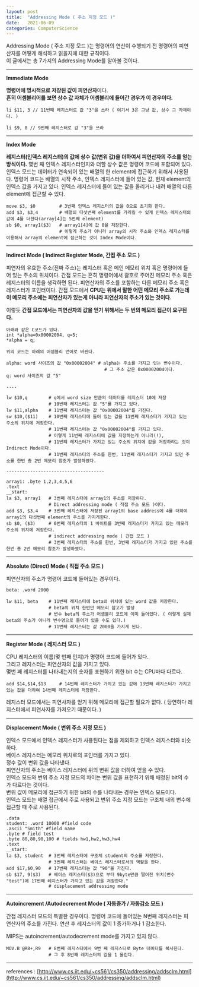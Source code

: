 ```yaml
---
layout: post
title:  "Addressing Mode ( 주소 지정 모드 )"
date:   2021-06-09
categories: ComputerScience
---
```


Addressing Mode ( 주소 지정 모드 )는 명령어의 연산이 수행되기 전 명령어의 피연산자를 어떻게 해석하고 읽을지에 대한 규칙이다.      
이 글에서는 총 7가지의 Addressing Mode를 알아볼 것이다.           

------------------------------------------------                  

**Immediate Mode**               

**명령어에 명시적으로 저장된 값이 피연산자**이다.     
**흔히 어셈블리어를 보면 상수 값 자체가 어셈블리에 들어간 경우가 이 경우이다.**             

```
li $11, 3 // 11번째 레지스터로 값 "3"을 쓰라 ( 여기서 3은 그냥 값, 상수 그 자체이다. )

li $9, 8 // 9번째 레지스터로 값 "3"을 쓰라
```

------------------------------------------------                    

**Index Mode**                       

**레지스터(인덱스 레지스터)의 값에 상수 값(변위 값)을 더하여서 피연산자의 주소를 얻는 방식이다.** 몇번 째 인덱스 레지스터인지와 더할 상수 값은 명령어 코드에 포함되어 있다. 인덱스 모드는 데이터가 연속되어 있는 배열의 한 element에 접근하기 위해서 사용된다. 명령어 코드는 배열의 시작 주소, 인덱스 레지스터에 들어 있는 값, 현재 element의 인덱스 값을 가지고 있다. 인덱스 레지스터에 들어 있는 값을 올리거나 내려 배열의 다른 element에 접근할 수 있다.        

```
move $3, $0 		# 3번째 인덱스 레지스터의 값을 0으로 초기화 한다.      
add $3, $3,4 		# 배열의 다섯번째 element를 가리킬 수 있게 인덱스 레지스터의 값에 4를 더한다(array[4]는 5번째 element)                  
sb $0, array1($3) 	# array1[4]에 값 0을 저장한다.
			        # 이렇게 주소가 아니라 array의 시작 주소와 인덱스 레지스터를 이용해서 array의 element에 접근하는 것이 Index Mode이다.   
```

------------------------------------------------                  

**Indirect Mode ( Indirect Register Mode, 간접 주소 모드 )**             

피연자의 유효한 주소(진짜 주소)는 레지스터 혹은 메인 메모리 위치 혹은 명령어에 들어 있는 주소의 위치이다. 간접 모드는 흔히 명령어에서 괄호로 주어진 메모리 주소 혹은 레지스터의 이름을 생각하면 된다. 피연산자의 주소를 포함하는 다른 메모리 주소 혹은 레지스터가 포인터이다. 간접 모드에서 **CPU는 위에서 말한 어떤 메모리 주소로 가는데 이 메모리 주소에는 피연산자가 있는게 아니라 피연산자의 주소가 있는 것이다.**                 

이렇듯 **간접 모드에서는 피연산자의 값을 얻기 위해서는 두 번의 메모리 접근이 요구된다.**           

```
아래와 같은 C코드가 있다.
int *alpha=0x00002004, q=5;
*alpha = q;

위의 코드는 아래의 어셈블리 언어로 바뀐다.

alpha: word 사이즈의 값 "0x00002004" # alpha는 주소를 가지고 잇는 변수이다.
                                     # 그 주소 값은 0x00002004이다.
q: word 사이즈의 값 "5"

....

lw $10,q 	    # q에서 word size 만큼의 데이터를 레지스터 10에 저장
		        # 10번째 레지스터는 값 "5"를 가지고 있다.
lw $11,alpha 	# 11번째 레지스터는 값 "0x00002004"를 가진다.
sw $10,($11) 	# 10번째 레지스터에 들어 있는 값을 11번째 레지스터가 가지고 있는 주소의 위치에 저장한다.
		        # 11번째 레지스터는 값 "0x00002004"를 가지고 있다.
		        # 이렇게 11번째 레지스터에 값을 저장하는게 아니라(!), 
                # 11번쨰 레지스터가 가지고 있는 주소의 위치에 값을 저장하라는 것이 Indirect Mode이다.
                # 11번째 레지스터의 주소를 한번, 11번째 레지스터가 가지고 있던 주소를 한번 총 2번 메모리 참조가 발생하였다.

-------------------------------------

array1: .byte 1,2,3,4,5,6
.text
__start:
la $3, array1 	# 3번째 레지스터에 array1의 주소를 저장하다. 
                # Direct addressing mode ( 직접 주소 모드 )이다.
add $3, $3,4 	# 3번째 레지스터에 저장된 array1의 base address에 4를 더하여 array1의 다섯번째 element의 주소를 가지게한다.
sb $0, ($3) 	# 0번째 레지스터의 1 바이트를 3번째 레지스터가 가지고 있는 메모리 주소의 위치에 저장한다.
		        # indirect addressing mode ( 간접 모드 )
                # 3번째 레지스터의 주소를 한번, 3번째 레지스터가 가지고 있던 주소를 한번 총 2번 메모리 참조가 발생하였다.
```

------------------------------------------------                  

**Absolute (Direct) Mode ( 직접 주소 모드 )**        

피연산자의 주소가 명령어 코드에 들어있는 경우이다.           

```
beta: .word 2000

lw $11, beta 	# 11번째 레지스터에 beta의 위치에 있는 word 값을 저장한다. 
                # beta의 위치 한번만 메모리 참고가 발생
		        # 변수 beta의 주소가 어셈블리 코드에 이미 들어있다. ( 이렇게 실제 beta의 주소가 아니라 변수명으로 들어가 있을 수도 있다.)
		        # 11번째 레지스터는 값 2000을 가지게 된다.
```

------------------------------------------------                  

**Register Mode ( 레지스터 모드 )**      

CPU 레지스터의 이름(몇 번째 인지)가 명령어 코드에 들어가 있다.             
그리고 레지스터는 피연산자의 값을 가지고 있다.      
몇번 째 레지스터를 나타내는지의 숫자를 표현하기 위한 bit 수는 CPU마다 다르다.       

```
add $14,$14,$13     # 14번째 레지스터가 가지고 있는 값에 13번째 레지스터가 가지고 있는 값을 더하여 14번째 레지스터에 저장한다.
```

레지스터 모드에서는 피연사자를 얻기 위해 메모리에 접근할 필요가 없다. ( 당연하다 레지스터에서 피연사자를 가져오기 때문이다. )      

------------------------------------------------                  

**Displacement Mode ( 변위 주소 지정 모드 )**       

인덱스 모드에서 인덱스 레지스터가 사용된다는 점을 제외하고 인덱스 레지스터와 비슷하다.            
베이스 레지스터는 메모리 위치로의 포인터를 가지고 있다.         
정수 값이 변위 값을 나타낸다.              
피연산자의 주소는 베이스 레지스터에 위의 변위 값을 더하여 얻을 수 있다.              
인덱스 모드와 변위 주소 지정 모드의 차이는 변위 값을 표현하기 위해 배정된 bit의 수가 다르다는 것이다.         
변위 값이 메모리에 접근하기 위한 bit의 수를 나타내는 경우는 인덱스 모드이다.      
인덱스 모드는 배열 접근에서 주로 사용되고 변위 주소 지정 모드는 구조체 내의 변수에 접근할 때 주로 사용된다.               

```
.data
student: .word 10000 #field code
.ascii "Smith" #field name
.byte # field test
.byte 80,80,90,100 # fields hw1,hw2,hw3,hw4
.text
__start:
la $3, student 	# 3번째 레지스터에 구조체 student의 주소를 저장한다.
		        # 3번쨰 레지스터는 베이스 레지스터로서의 역할을 한다.
add $17,$0,90 	# 17번째 레지스터는 값 "90"을 가진다.
sb $17, 9($3) 	# 베이스 레지스터($3)으로 부터 9byte만큼 떨어진 위치(변수 "test")에 17번째 레지스터가 가지고 있는 값을 저장한다."
		        # displacement addressing mode
```

------------------------------------------------                  

**Autoincrement /Autodecrement Mode ( 자동증가 / 자동감소 모드 )**           

간접 레지스터 모드의 특별한 경우이다. 명령어 코드에 들어있는 N번째 레지스터는 피연산자의 주소를 가진다. 연산 후 레지스터의 값이 1 증가하거나 1 감소한다.                

MIPS는 autoincrement/autodecrement mode를 가지고 있지 않다.                          

```
MOV.B @R8+,R9   # 8번째 레지스터에서 9번 째 레지스터로 Byte 데이터를 복사한다.
                # 그 후 8번째 레지스터의 값을 1 올린다.
```

------------------------------------------------                  

references : [http://www.cs.iit.edu/~cs561/cs350/addressing/addsclm.html](http://www.cs.iit.edu/~cs561/cs350/addressing/addsclm.html)       
